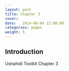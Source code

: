 ```yaml
---
layout: post
title: Chapter 3
cover: 
date:   2014-06-04 12:00:00
categories: pages
weight: 5
---
```


## Introduction

Ushahidi Toolkit Chapter 3


